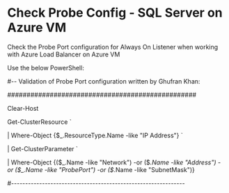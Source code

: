 # Check Probe Config - SQL Server on Azure VM
Check the Probe Port configuration for Always On Listener when working with Azure Load Balancer on Azure VM

Use the below PowerShell:

#-- Validation of Probe Port configuration written by Ghufran Khan:

#################################################

Clear-Host

Get-ClusterResource `

| Where-Object {$_.ResourceType.Name -like "IP Address"} `

| Get-ClusterParameter `

| Where-Object {($_.Name -like "Network") -or ($_.Name -like "Address") -or ($_.Name -like "ProbePort") -or ($_.Name -like "SubnetMask")}

#--------------------------------------------------------------
